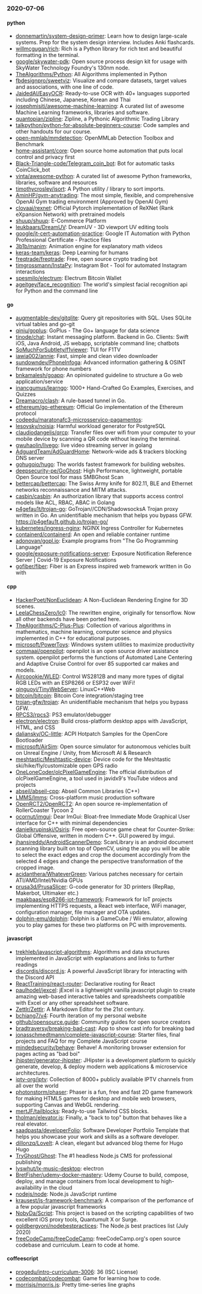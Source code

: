 ### 2020-07-06

#### python
* [donnemartin/system-design-primer](https://github.com/donnemartin/system-design-primer): Learn how to design large-scale systems. Prep for the system design interview. Includes Anki flashcards.
* [willmcgugan/rich](https://github.com/willmcgugan/rich): Rich is a Python library for rich text and beautiful formatting in the terminal.
* [google/skywater-pdk](https://github.com/google/skywater-pdk): Open source process design kit for usage with SkyWater Technology Foundry's 130nm node.
* [TheAlgorithms/Python](https://github.com/TheAlgorithms/Python): All Algorithms implemented in Python
* [fbdesignpro/sweetviz](https://github.com/fbdesignpro/sweetviz): Visualize and compare datasets, target values and associations, with one line of code.
* [JaidedAI/EasyOCR](https://github.com/JaidedAI/EasyOCR): Ready-to-use OCR with 40+ languages supported including Chinese, Japanese, Korean and Thai
* [josephmisiti/awesome-machine-learning](https://github.com/josephmisiti/awesome-machine-learning): A curated list of awesome Machine Learning frameworks, libraries and software.
* [quantopian/zipline](https://github.com/quantopian/zipline): Zipline, a Pythonic Algorithmic Trading Library
* [talkpython/python-for-absolute-beginners-course](https://github.com/talkpython/python-for-absolute-beginners-course): Code samples and other handouts for our course.
* [open-mmlab/mmdetection](https://github.com/open-mmlab/mmdetection): OpenMMLab Detection Toolbox and Benchmark
* [home-assistant/core](https://github.com/home-assistant/core):  Open source home automation that puts local control and privacy first
* [Black-Triangle-code/Telegram_coin_bot](https://github.com/Black-Triangle-code/Telegram_coin_bot): Bot for automatic tasks CoinClick_bot
* [vinta/awesome-python](https://github.com/vinta/awesome-python): A curated list of awesome Python frameworks, libraries, software and resources
* [timothycrosley/isort](https://github.com/timothycrosley/isort): A Python utility / library to sort imports.
* [AminHP/gym-anytrading](https://github.com/AminHP/gym-anytrading): The most simple, flexible, and comprehensive OpenAI Gym trading environment (Approved by OpenAI Gym)
* [clovaai/rexnet](https://github.com/clovaai/rexnet): Official Pytorch implementation of ReXNet (Rank eXpansion Network) with pretrained models
* [shuup/shuup](https://github.com/shuup/shuup): E-Commerce Platform
* [leukbaars/DreamUV](https://github.com/leukbaars/DreamUV): DreamUV - 3D viewport UV editing tools
* [google/it-cert-automation-practice](https://github.com/google/it-cert-automation-practice): Google IT Automation with Python Professional Certificate - Practice files
* [3b1b/manim](https://github.com/3b1b/manim): Animation engine for explanatory math videos
* [keras-team/keras](https://github.com/keras-team/keras): Deep Learning for humans
* [freqtrade/freqtrade](https://github.com/freqtrade/freqtrade): Free, open source crypto trading bot
* [timgrossmann/InstaPy](https://github.com/timgrossmann/InstaPy):  Instagram Bot - Tool for automated Instagram interactions
* [spesmilo/electrum](https://github.com/spesmilo/electrum): Electrum Bitcoin Wallet
* [ageitgey/face_recognition](https://github.com/ageitgey/face_recognition): The world's simplest facial recognition api for Python and the command line

#### go
* [augmentable-dev/gitqlite](https://github.com/augmentable-dev/gitqlite): Query git repositories with SQL. Uses SQLite virtual tables and go-git
* [qiniu/goplus](https://github.com/qiniu/goplus): GoPlus - The Go+ language for data science
* [tinode/chat](https://github.com/tinode/chat): Instant messaging platform. Backend in Go. Clients: Swift iOS, Java Android, JS webapp, scriptable command line; chatbots
* [SoMuchForSubtlety/f1viewer](https://github.com/SoMuchForSubtlety/f1viewer):  TUI for F1TV
* [iawia002/annie](https://github.com/iawia002/annie):  Fast, simple and clean video downloader
* [sundowndev/PhoneInfoga](https://github.com/sundowndev/PhoneInfoga): Advanced information gathering & OSINT framework for phone numbers
* [bnkamalesh/goapp](https://github.com/bnkamalesh/goapp): An opinionated guideline to structure a Go web application/service
* [inancgumus/learngo](https://github.com/inancgumus/learngo): 1000+ Hand-Crafted Go Examples, Exercises, and Quizzes
* [Dreamacro/clash](https://github.com/Dreamacro/clash): A rule-based tunnel in Go.
* [ethereum/go-ethereum](https://github.com/ethereum/go-ethereum): Official Go implementation of the Ethereum protocol
* [codeedu/maratonafc3-microsservico-pagamentos](https://github.com/codeedu/maratonafc3-microsservico-pagamentos): 
* [lesovsky/noisia](https://github.com/lesovsky/noisia): Harmful workload generator for PostgreSQL
* [claudiodangelis/qrcp](https://github.com/claudiodangelis/qrcp):  Transfer files over wifi from your computer to your mobile device by scanning a QR code without leaving the terminal.
* [gwuhaolin/livego](https://github.com/gwuhaolin/livego): live video streaming server in golang
* [AdguardTeam/AdGuardHome](https://github.com/AdguardTeam/AdGuardHome): Network-wide ads & trackers blocking DNS server
* [gohugoio/hugo](https://github.com/gohugoio/hugo): The worlds fastest framework for building websites.
* [deepsecurity-pe/GoGhost](https://github.com/deepsecurity-pe/GoGhost): High Performance, lightweight, portable Open Source tool for mass SMBGhost Scan
* [bettercap/bettercap](https://github.com/bettercap/bettercap): The Swiss Army knife for 802.11, BLE and Ethernet networks reconnaissance and MITM attacks.
* [casbin/casbin](https://github.com/casbin/casbin): An authorization library that supports access control models like ACL, RBAC, ABAC in Golang
* [p4gefau1t/trojan-go](https://github.com/p4gefau1t/trojan-go): GoTrojan//CDN/ShadowsocksA Trojan proxy written in Go. An unidentifiable mechanism that helps you bypass GFW. https://p4gefau1t.github.io/trojan-go/
* [kubernetes/ingress-nginx](https://github.com/kubernetes/ingress-nginx): NGINX Ingress Controller for Kubernetes
* [containerd/containerd](https://github.com/containerd/containerd): An open and reliable container runtime
* [adonovan/gopl.io](https://github.com/adonovan/gopl.io): Example programs from "The Go Programming Language"
* [google/exposure-notifications-server](https://github.com/google/exposure-notifications-server): Exposure Notification Reference Server | Covid-19 Exposure Notifications
* [gofiber/fiber](https://github.com/gofiber/fiber):  Fiber is an Express inspired web framework written in Go with 

#### cpp
* [HackerPoet/NonEuclidean](https://github.com/HackerPoet/NonEuclidean): A Non-Euclidean Rendering Engine for 3D scenes.
* [LeelaChessZero/lc0](https://github.com/LeelaChessZero/lc0): The rewritten engine, originally for tensorflow. Now all other backends have been ported here.
* [TheAlgorithms/C-Plus-Plus](https://github.com/TheAlgorithms/C-Plus-Plus): Collection of various algorithms in mathematics, machine learning, computer science and physics implemented in C++ for educational purposes.
* [microsoft/PowerToys](https://github.com/microsoft/PowerToys): Windows system utilities to maximize productivity
* [commaai/openpilot](https://github.com/commaai/openpilot): openpilot is an open source driver assistance system. openpilot performs the functions of Automated Lane Centering and Adaptive Cruise Control for over 85 supported car makes and models.
* [Aircoookie/WLED](https://github.com/Aircoookie/WLED): Control WS2812B and many more types of digital RGB LEDs with an ESP8266 or ESP32 over WiFi!
* [qinguoyi/TinyWebServer](https://github.com/qinguoyi/TinyWebServer):  LinuxC++Web
* [bitcoin/bitcoin](https://github.com/bitcoin/bitcoin): Bitcoin Core integration/staging tree
* [trojan-gfw/trojan](https://github.com/trojan-gfw/trojan): An unidentifiable mechanism that helps you bypass GFW.
* [RPCS3/rpcs3](https://github.com/RPCS3/rpcs3): PS3 emulator/debugger
* [electron/electron](https://github.com/electron/electron): Build cross-platform desktop apps with JavaScript, HTML, and CSS
* [daliansky/OC-little](https://github.com/daliansky/OC-little): ACPI Hotpatch Samples for the OpenCore Bootloader
* [microsoft/AirSim](https://github.com/microsoft/AirSim): Open source simulator for autonomous vehicles built on Unreal Engine / Unity, from Microsoft AI & Research
* [meshtastic/Meshtastic-device](https://github.com/meshtastic/Meshtastic-device): Device code for the Meshtastic ski/hike/fly/customizable open GPS radio
* [OneLoneCoder/olcPixelGameEngine](https://github.com/OneLoneCoder/olcPixelGameEngine): The official distribution of olcPixelGameEngine, a tool used in javidx9's YouTube videos and projects
* [abseil/abseil-cpp](https://github.com/abseil/abseil-cpp): Abseil Common Libraries (C++)
* [LMMS/lmms](https://github.com/LMMS/lmms): Cross-platform music production software
* [OpenRCT2/OpenRCT2](https://github.com/OpenRCT2/OpenRCT2): An open source re-implementation of RollerCoaster Tycoon 2 
* [ocornut/imgui](https://github.com/ocornut/imgui): Dear ImGui: Bloat-free Immediate Mode Graphical User interface for C++ with minimal dependencies
* [danielkrupinski/Osiris](https://github.com/danielkrupinski/Osiris): Free open-source game cheat for Counter-Strike: Global Offensive, written in modern C++. GUI powered by imgui.
* [jhansireddy/AndroidScannerDemo](https://github.com/jhansireddy/AndroidScannerDemo): ScanLibrary is an android document scanning library built on top of OpenCV, using the app you will be able to select the exact edges and crop the document accordingly from the selected 4 edges and change the perspective transformation of the cropped image.
* [acidanthera/WhateverGreen](https://github.com/acidanthera/WhateverGreen): Various patches necessary for certain ATI/AMD/Intel/Nvidia GPUs
* [prusa3d/PrusaSlicer](https://github.com/prusa3d/PrusaSlicer): G-code generator for 3D printers (RepRap, Makerbot, Ultimaker etc.)
* [maakbaas/esp8266-iot-framework](https://github.com/maakbaas/esp8266-iot-framework): Framework for IoT projects implementing HTTPS requests, a React web interface, WiFi manager, configuration manager, file manager and OTA updates.
* [dolphin-emu/dolphin](https://github.com/dolphin-emu/dolphin): Dolphin is a GameCube / Wii emulator, allowing you to play games for these two platforms on PC with improvements.

#### javascript
* [trekhleb/javascript-algorithms](https://github.com/trekhleb/javascript-algorithms):  Algorithms and data structures implemented in JavaScript with explanations and links to further readings
* [discordjs/discord.js](https://github.com/discordjs/discord.js): A powerful JavaScript library for interacting with the Discord API
* [ReactTraining/react-router](https://github.com/ReactTraining/react-router): Declarative routing for React
* [paulhodel/jexcel](https://github.com/paulhodel/jexcel): jExcel is a lightweight vanilla javascript plugin to create amazing web-based interactive tables and spreadsheets compatible with Excel or any other spreadsheet software.
* [Zettlr/Zettlr](https://github.com/Zettlr/Zettlr): A Markdown Editor for the 21st century.
* [bchiang7/v4](https://github.com/bchiang7/v4): Fourth iteration of my personal website
* [github/opensource.guide](https://github.com/github/opensource.guide):  Community guides for open source creators
* [bradtraversy/breaking-bad-cast](https://github.com/bradtraversy/breaking-bad-cast): App to show cast info for breaking bad
* [jonasschmedtmann/complete-javascript-course](https://github.com/jonasschmedtmann/complete-javascript-course): Starter files, final projects and FAQ for my Complete JavaScript course
* [mindedsecurity/behave](https://github.com/mindedsecurity/behave): Behave! A monitoring browser extension for pages acting as "bad boi"
* [jhipster/generator-jhipster](https://github.com/jhipster/generator-jhipster): JHipster is a development platform to quickly generate, develop, & deploy modern web applications & microservice architectures.
* [iptv-org/iptv](https://github.com/iptv-org/iptv): Collection of 8000+ publicly available IPTV channels from all over the world
* [photonstorm/phaser](https://github.com/photonstorm/phaser): Phaser is a fun, free and fast 2D game framework for making HTML5 games for desktop and mobile web browsers, supporting Canvas and WebGL rendering.
* [mertJF/tailblocks](https://github.com/mertJF/tailblocks):  Ready-to-use Tailwind CSS blocks.
* [tholman/elevator.js](https://github.com/tholman/elevator.js): Finally, a "back to top" button that behaves like a real elevator.
* [saadpasta/developerFolio](https://github.com/saadpasta/developerFolio):  Software Developer Portfolio Template that helps you showcase your work and skills as a software developer.
* [dillonzq/LoveIt](https://github.com/dillonzq/LoveIt): A clean, elegant but advanced blog theme for Hugo  Hugo 
* [TryGhost/Ghost](https://github.com/TryGhost/Ghost):  The #1 headless Node.js CMS for professional publishing
* [lyswhut/lx-music-desktop](https://github.com/lyswhut/lx-music-desktop):  electron 
* [BretFisher/udemy-docker-mastery](https://github.com/BretFisher/udemy-docker-mastery): Udemy Course to build, compose, deploy, and manage containers from local development to high-availability in the cloud
* [nodejs/node](https://github.com/nodejs/node): Node.js JavaScript runtime 
* [krausest/js-framework-benchmark](https://github.com/krausest/js-framework-benchmark): A comparison of the perfomance of a few popular javascript frameworks
* [NobyDa/Script](https://github.com/NobyDa/Script): This project is based on the scripting capabilities of two excellent iOS proxy tools, Quantumult X or Surge.
* [goldbergyoni/nodebestpractices](https://github.com/goldbergyoni/nodebestpractices):  The Node.js best practices list (July 2020)
* [freeCodeCamp/freeCodeCamp](https://github.com/freeCodeCamp/freeCodeCamp): freeCodeCamp.org's open source codebase and curriculum. Learn to code at home.

#### coffeescript
* [progedu/intro-curriculum-3006](https://github.com/progedu/intro-curriculum-3006): 36 (ISC License)
* [codecombat/codecombat](https://github.com/codecombat/codecombat): Game for learning how to code.
* [morrisjs/morris.js](https://github.com/morrisjs/morris.js): Pretty time-series line graphs
